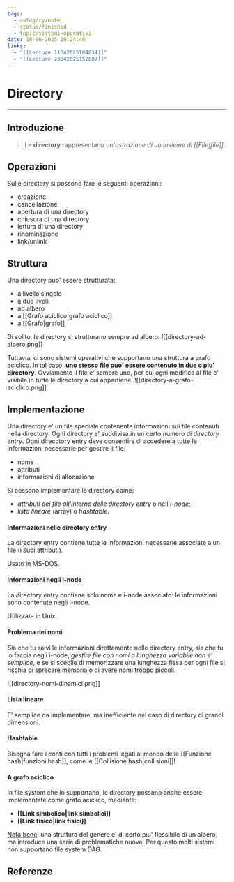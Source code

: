 ```yaml
---
tags:
  - category/note
  - status/finished
  - topic/sistemi-operativi
date: 18-06-2025 19:24:48
links:
  - "[[Lecture 11042025104834]]"
  - "[[Lecture 23042025152007]]"
---
```

# Directory
---
## Introduzione
> Le **directory** rappresentano un'_astrazione di un insieme di [[File|file]]_.

## Operazioni
Sulle directory si possono fare le seguenti operazioni:
- creazione
- cancellazione
- apertura di una directory
- chiusura di una directory
- lettura di una directory
- rinominazione
- link/unlink

## Struttura
Una directory puo' essere strutturata:
- a livello singolo
- a due livelli
- ad albero
- a [[Grafo aciclico|grafo aciclico]]
- a [[Grafo|grafo]]

Di solito, le directory si strutturano sempre ad albero:
![[directory-ad-albero.png]]

Tuttavia, ci sono sistemi operativi che supportano una struttura a grafo aciclico. In tal caso, **uno stesso file puo' essere contenuto in due o piu' directory**. Ovviamente il file e' sempre uno, per cui ogni modifica al file e' visibile in tutte le directory a cui appartiene.
![[directory-a-grafo-aciclico.png]]

## Implementazione
Una directory e' un file speciale contenente informazioni sui file contenuti nella directory. Ogni directory e' suddivisa in un certo numero di _directory entry_. Ogni direcctory entry deve consentire di accedere a tutte le informazioni necessarie per gestire il file:
- nome
- attributi
- informazioni di allocazione

Si possono implementare le directory come:
- _attributi dei file all'interno delle directory entry_ o nell'_i-node_;
- _lista lineare_ (array) o _hashtable_.

#### Informazioni nelle directory entry
La directory entry contiene tutte le informazioni necessarie associate a un file (i suoi attributi).

Usato in MS-DOS.

#### Informazioni negli i-node
La directory entry contiene solo nome e i-node associato: le informazioni sono contenute negli i-node.

Utilizzata in Unix.

#### Problema dei nomi
Sia che tu salvi le informazioni direttamente nelle directory entry, sia che tu lo faccia negli i-node, _gestire file con nomi a lunghezza variabile non e' semplice_, e se si sceglie di memorizzare una lunghezza fissa per ogni file si rischia di sprecare memoria o di avere nomi troppo piccoli.

![[directory-nomi-dinamici.png]]

#### Lista lineare
E' semplice da implementare, ma inefficiente nel caso di directory di grandi dimensioni.

#### Hashtable
Bisogna fare i conti con tutti i problemi legati al mondo delle [[Funzione hash|funzioni hash]], come le [[Collisione hash|collisioni]]!

#### A grafo aciclico
In file system che lo supportano, le directory possono anche essere implementate come grafo aciclico, mediante:
- **[[Link simbolico|link simbolici]]**
- **[[Link fisico|link fisici]]**

<u>Nota bene</u>: una struttura del genere e' di certo piu' flessibile di un albero, ma introduce una serie di problematiche nuove. Per questo molti sistemi non supportano file system DAG.

## Referenze